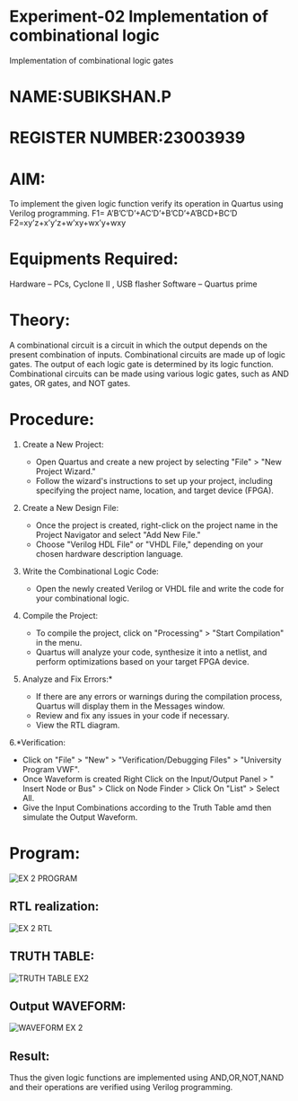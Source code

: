 # Experiment-02 Implementation of combinational logic
Implementation of combinational logic gates
# NAME:SUBIKSHAN.P
# REGISTER NUMBER:23003939
 
# AIM:
To implement the given logic function verify its operation in Quartus using Verilog programming.
 F1= A’B’C’D’+AC’D’+B’CD’+A’BCD+BC’D
F2=xy’z+x’y’z+w’xy+wx’y+wxy
 
 
 
# Equipments Required:
 Hardware – PCs, Cyclone II , USB flasher
 Software – Quartus prime


# Theory:
 A combinational circuit is a circuit in which the output depends on the present combination of inputs. Combinational circuits are made up of logic gates. The output of each logic gate is determined by its logic function. Combinational circuits can be made using various logic gates, such as AND gates, OR gates, and NOT gates.
 


# Procedure:
1. Create a New Project:
   - Open Quartus and create a new project by selecting "File" > "New Project Wizard."
   - Follow the wizard's instructions to set up your project, including specifying the project name, location, and target device (FPGA).

2. Create a New Design File:
   - Once the project is created, right-click on the project name in the Project Navigator and select "Add New File."
   - Choose "Verilog HDL File" or "VHDL File," depending on your chosen hardware description language.

3. Write the Combinational Logic Code:
   - Open the newly created Verilog or VHDL file and write the code for your combinational logic.
     
4. Compile the Project:
   - To compile the project, click on "Processing" > "Start Compilation" in the menu.
   - Quartus will analyze your code, synthesize it into a netlist, and perform optimizations based on your target FPGA device.

5. Analyze and Fix Errors:*
   - If there are any errors or warnings during the compilation process, Quartus will display them in the Messages window.
   - Review and fix any issues in your code if necessary.
   - View the RTL diagram.

6.*Verification:
   - Click on "File" > "New" > "Verification/Debugging Files" > "University Program VWF".
   - Once Waveform is created Right Click on the Input/Output Panel > " Insert Node or Bus" > Click on Node Finder > Click On "List" > Select All.
   - Give the Input Combinations according to the Truth Table amd then simulate the Output Waveform.
# Program:
![EX 2 PROGRAM](https://github.com/subikshan2006/Experiment--02-Implementation-of-combinational-logic-/assets/139841805/ebe0fecf-f1ab-4df5-b96d-3fca7f47dfee)

## RTL realization:
![EX 2 RTL](https://github.com/subikshan2006/Experiment--02-Implementation-of-combinational-logic-/assets/139841805/014173d0-2f00-48a5-9e1a-34cafc2e4e54)
## TRUTH TABLE:
![TRUTH TABLE EX2](https://github.com/subikshan2006/Experiment--02-Implementation-of-combinational-logic-/assets/139841805/196168a6-133c-40c3-b4f2-1633384e9a68)


## Output WAVEFORM:
![WAVEFORM EX 2](https://github.com/subikshan2006/Experiment--02-Implementation-of-combinational-logic-/assets/139841805/bd2b600c-e7cd-4856-b3d2-85dff6ed69de)



## Result:
Thus the given logic functions are implemented using AND,OR,NOT,NAND and  their operations are verified using Verilog programming.
